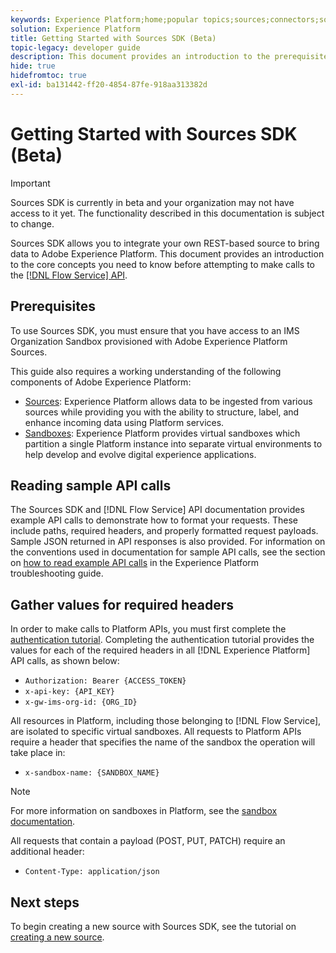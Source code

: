 ```yaml
---
keywords: Experience Platform;home;popular topics;sources;connectors;source connectors;sources sdk;sdk;SDK
solution: Experience Platform
title: Getting Started with Sources SDK (Beta)
topic-legacy: developer guide
description: This document provides an introduction to the prerequisite information you need to know before attempting to create a new source using Sources SDK.
hide: true
hidefromtoc: true
exl-id: ba131442-ff20-4854-87fe-918aa313382d
---
```

# Getting Started with Sources SDK (Beta)

>[!IMPORTANT]
>
>Sources SDK is currently in beta and your organization may not have access to it yet. The functionality described in this documentation is subject to change.

Sources SDK allows you to integrate your own REST-based source to bring data to Adobe Experience Platform. This document provides an introduction to the core concepts you need to know before attempting to make calls to the [[!DNL Flow Service] API](https://www.adobe.io/apis/experienceplatform/home/api-reference.html#!acpdr/swagger-specs/flow-service.yaml).

## Prerequisites

To use Sources SDK, you must ensure that you have access to an IMS Organization Sandbox provisioned with Adobe Experience Platform Sources.

This guide also requires a working understanding of the following components of Adobe Experience Platform:

* [Sources](../../home.md): Experience Platform allows data to be ingested from various sources while providing you with the ability to structure, label, and enhance incoming data using Platform services.
* [Sandboxes](../../../sandboxes/home.md): Experience Platform provides virtual sandboxes which partition a single Platform instance into separate virtual environments to help develop and evolve digital experience applications.

## Reading sample API calls

The Sources SDK and [!DNL Flow Service] API documentation provides example API calls to demonstrate how to format your requests. These include paths, required headers, and properly formatted request payloads. Sample JSON returned in API responses is also provided. For information on the conventions used in documentation for sample API calls, see the section on [how to read example API calls](../../../landing/troubleshooting.md#how-do-i-format-an-api-request) in the Experience Platform troubleshooting guide.

## Gather values for required headers

In order to make calls to Platform APIs, you must first complete the [authentication tutorial](https://www.adobe.com/go/platform-api-authentication-en). Completing the authentication tutorial provides the values for each of the required headers in all [!DNL Experience Platform] API calls, as shown below:

* `Authorization: Bearer {ACCESS_TOKEN}`
* `x-api-key: {API_KEY}`
* `x-gw-ims-org-id: {ORG_ID}`

All resources in Platform, including those belonging to [!DNL Flow Service], are isolated to specific virtual sandboxes. All requests to Platform APIs require a header that specifies the name of the sandbox the operation will take place in:

* `x-sandbox-name: {SANDBOX_NAME}`

>[!NOTE]
>
>For more information on sandboxes in Platform, see the [sandbox documentation](../../../sandboxes/home.md). 

All requests that contain a payload (POST, PUT, PATCH) require an additional header:

* `Content-Type: application/json`

## Next steps

To begin creating a new source with Sources SDK, see the tutorial on [creating a new source](./create.md).

